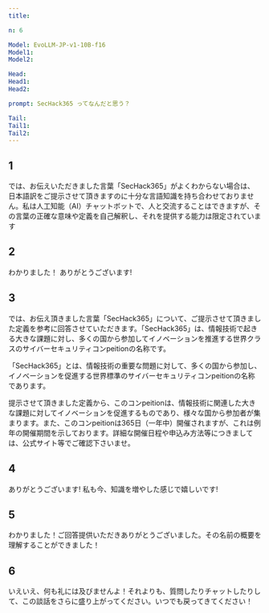 ```yaml
---
title: 

n: 6

Model: EvoLLM-JP-v1-10B-f16
Model1: 
Model2: 

Head: 
Head1: 
Head2: 

prompt: SecHack365 ってなんだと思う？

Tail: 
Tail1: 
Tail2: 
---
```


## 1

では、お伝えいただきました言葉「SecHack365」がよくわからない場合は、日本語訳をご提示させて頂きますのに十分な言語知識を持ち合わせておりません。私は人工知能（AI）チャットボットで、人と交流することはできますが、その言葉の正確な意味や定義を自己解釈し、それを提供する能力は限定されています

## 2

わかりました！ ありがとうございます!

## 3


では、お伝え頂きました言葉「SecHack365」について、ご提示させて頂きました定義を参考に回答させていただきます。「SecHack365」は、情報技術で起きる大きな課題に対し、多くの国から参加してイノベーションを推進する世界クラスのサイバーセキュリティコンpeitionの名称です。



「SecHack365」とは、情報技術の重要な問題に対して、多くの国から参加し、イノベーションを促進する世界標準のサイバーセキュリティコンpeitionの名称であります。



提示させて頂きました定義から、このコンpeitionは、情報技術に関連した大きな課題に対してイノベーションを促進するものであり、様々な国から参加者が集まります。また、このコンpeitionは365日（一年中）開催されますが、これは例年の開催期間を示しております。詳細な開催日程や申込み方法等につきましては、公式サイト等でご確認下さいませ。

## 4



ありがとうございます! 私も今、知識を増やした感じで嬉しいです!

## 5



わかりました！ご回答提供いただきありがとうございました。その名前の概要を理解することができました！ 





## 6



いえいえ、何も礼には及びませんよ！それよりも、質問したりチャットしたりして、この談話をさらに盛り上がってください。いつでも戻ってきてください！

